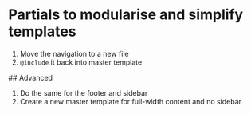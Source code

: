 # Partials to modularise and simplify templates

1. Move the navigation to a new file
1. `@include` it back into master template

## Advanced

1. Do the same for the footer and sidebar
1. Create a new master template for full-width content and no sidebar